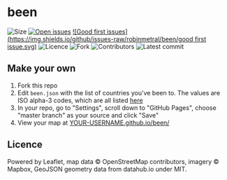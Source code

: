 # been

![Size](https://img.shields.io/github/languages/code-size/robinmetral/been.svg)
[![Open issues](https://img.shields.io/github/issues-raw/robinmetral/been.svg)](https://github.com/robinmetral/been/issues)
[![Good first issues](https://img.shields.io/github/issues-raw/robinmetral/been/good first issue.svg)](https://github.com/robinmetral/been/issues?q=is%3Aissue+is%3Aopen+label%3A%22good+first+issue%22)
![Licence](https://img.shields.io/github/license/robinmetral/been.svg)
![Fork](https://img.shields.io/github/forks/robinmetral/been.svg?label=Fork&style=social)
![Contributors](https://img.shields.io/github/contributors/robinmetral/been.svg)
![Latest commit](https://img.shields.io/github/last-commit/robinmetral/been.svg)

## Make your own

 1. Fork this repo
 2. Edit `been.json` with the list of countries you've been to. The values are ISO alpha-3 codes, which are all listed [here](https://www.iso.org/obp/ui/)
 3. In your repo, go to "Settings", scroll down to "GitHub Pages", choose "master branch" as your source and click "Save"
 4. View your map at [YOUR-USERNAME.github.io/been/](YOUR-USERNAME.github.io/been/)

## Licence

Powered by Leaflet, map data © OpenStreetMap contributors, imagery © Mapbox, GeoJSON geometry data from datahub.io under MIT.
